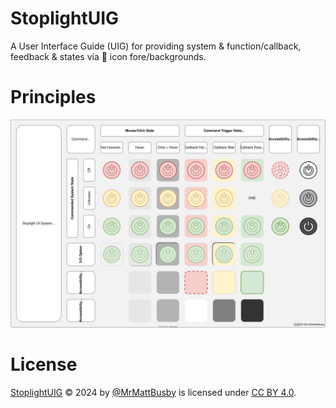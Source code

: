 # StoplightUIG

A User Interface Guide (UIG) for providing system & function/callback, feedback & states via 🚦 icon fore/backgrounds.

# Principles

![](./StoplightUIG.drawio.svg)

# License

 [StoplightUIG](https://github.com/MrMattBusby/StoplightUIG) © 2024 by [@MrMattBusby](https://github.com/MrMattBusby) is licensed under [CC BY 4.0](https://creativecommons.org/licenses/by/4.0/).
